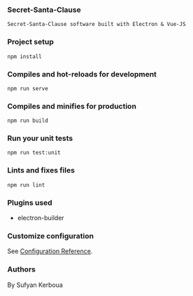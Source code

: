 ### Secret-Santa-Clause
```
Secret-Santa-Clause software built with Electron & Vue-JS
```

### Project setup
```
npm install
```

### Compiles and hot-reloads for development
```
npm run serve
```

### Compiles and minifies for production
```
npm run build
```

### Run your unit tests
```
npm run test:unit
```

### Lints and fixes files
```
npm run lint
```

### Plugins used
- electron-builder

### Customize configuration
See [Configuration Reference](https://cli.vuejs.org/config/).

### Authors

By Sufyan Kerboua